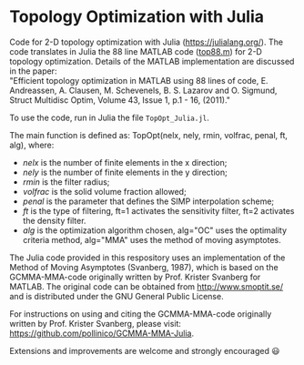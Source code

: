 # Topology Optimization with Julia

Code for 2-D topology optimization with Julia (https://julialang.org/).
The code translates in Julia the 88 line MATLAB code (<a href="https://www.topopt.mek.dtu.dk/Apps-and-software/Efficient-topology-optimization-in-MATLAB">top88.m</a>) for 2-D topology optimization.
Details of the MATLAB implementation are discussed in the paper:  
"Efficient topology optimization in MATLAB using 88 lines of code, E. Andreassen, A. Clausen, M. Schevenels, B. S. Lazarov and O. Sigmund, Struct Multidisc Optim, Volume 43, Issue 1, p.1 - 16, (2011)."  


To use the code, run in Julia the file ```TopOpt_Julia.jl```.   

The main function is defined as: TopOpt(nelx, nely, rmin, volfrac, penal, ft, alg), where:
<ul>
  <li><i>nelx</i> is the number of finite elements in the x direction;</li> 
  <li><i>nely</i> is the number of finite elements in the y direction;</li> 
  <li><i>rmin</i> is the filter radius;</li>
  <li><i>volfrac</i> is the solid volume fraction allowed;</li> 
  <li><i>penal</i> is the parameter that defines the SIMP interpolation scheme;</li>
  <li><i>ft</i> is the type of filtering, ft=1 activates the sensitivity filter, ft=2 activates the density filter.</li> 
  <li><i>alg</i> is the optimization algorithm chosen, alg="OC" uses the optimality criteria method, alg="MMA" uses the method of moving asymptotes.</li> 
</ul>

The Julia code provided in this respository uses an implementation of the Method of Moving Asymptotes (Svanberg, 1987), which is based on the GCMMA-MMA-code originally written by Prof. Krister Svanberg for MATLAB. The original code can be obtained from http://www.smoptit.se/ and is distributed under the GNU General Public License.   

For instructions on using and citing the GCMMA-MMA-code originally written by Prof. Krister Svanberg, please visit: https://github.com/pollinico/GCMMA-MMA-Julia.   

Extensions and improvements are welcome and strongly encouraged :smiley:   
  
  
